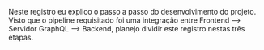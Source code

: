 Neste registro eu explico o passo a passo do desenvolvimento do projeto. Visto que o pipeline requisitado foi
uma integração entre Frontend --> Servidor GraphQL --> Backend, planejo dividir este registro nestas três etapas.
